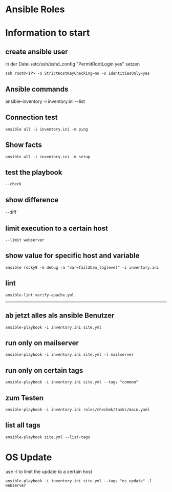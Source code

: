# Ansible Roles

# Information to start
## create ansible user
in der Datei /etc/ssh/sshd_config "PermitRootLogin yes" setzen

    ssh root@<IP> -o StrictHostKeyChecking=no -o IdentitiesOnly=yes

## Ansible commands

   ansible-inventory -i inventory.ini --list

## Connection test
   
    ansible all -i inventory.ini -m ping

## Show facts

    ansible all -i inventory.ini -m setup

## test the playbook
    --check

## show difference
   --diff

## limit execution to a certain host
    --limit webserver

## show value for specific host and variable
    ansible rocky9 -m debug -a "var=fail2ban_loglevel" -i inventory.ini

## lint
    ansible-lint verify-apache.yml

-----------------------
## ab jetzt alles als ansible Benutzer
    ansible-playbook -i inventory.ini site.yml

## run only on mailserver
    ansible-playbook -i inventory.ini site.yml -l mailserver

## run only on certain tags
    ansible-playbook -i inventory.ini site.yml --tags "common"

## zum Testen
    ansible-playbook -i inventory.ini roles/checkmk/tasks/main.yaml

## list all tags
    ansible-playbook site.yml --list-tags

# OS Update

use -l to limit the update to a certain host

    ansible-playbook -i inventory.ini site.yml --tags "os_update" -l webserver